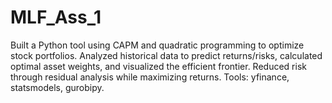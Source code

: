 # MLF_Ass_1
Built a Python tool using CAPM and quadratic programming to optimize stock portfolios. Analyzed historical data to predict returns/risks, calculated optimal asset weights, and visualized the efficient frontier. Reduced risk through residual analysis while maximizing returns. Tools: yfinance, statsmodels, gurobipy.
